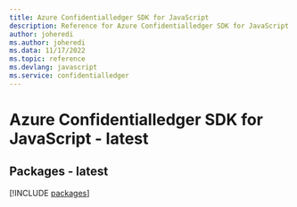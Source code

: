 ```yaml
---
title: Azure Confidentialledger SDK for JavaScript
description: Reference for Azure Confidentialledger SDK for JavaScript
author: joheredi
ms.author: joheredi
ms.data: 11/17/2022
ms.topic: reference
ms.devlang: javascript
ms.service: confidentialledger
---
```

# Azure Confidentialledger SDK for JavaScript - latest
## Packages - latest
[!INCLUDE [packages](confidentialledger-index.md)]